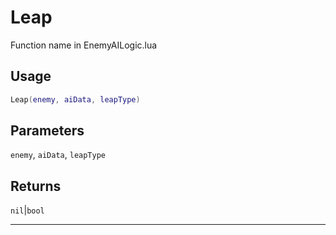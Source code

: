 # Leap
Function name in EnemyAILogic.lua
## Usage
```lua
Leap(enemy, aiData, leapType)
```
## Parameters
`enemy`, `aiData`, `leapType`
## Returns
`nil`|`bool`

---
